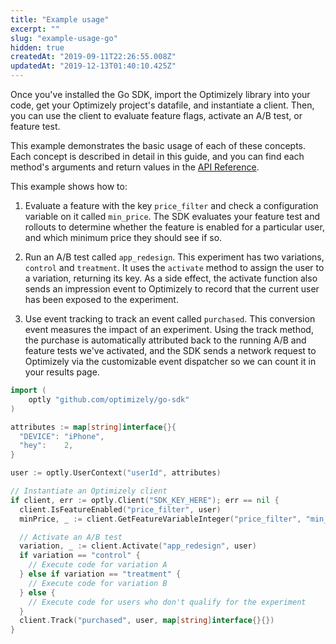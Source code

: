 ```yaml
---
title: "Example usage"
excerpt: ""
slug: "example-usage-go"
hidden: true
createdAt: "2019-09-11T22:26:55.008Z"
updatedAt: "2019-12-13T01:40:10.425Z"
---
```

Once you've installed the Go SDK, import the Optimizely library into your code, get your Optimizely project's datafile, and instantiate a client. Then, you can use the client to evaluate feature flags, activate an A/B test, or feature test.

This example demonstrates the basic usage of each of these concepts. Each concept is described in detail in this guide, and you can find each method's arguments and return values in the [API Reference](doc:activate). 

This example shows how to: 
1. Evaluate a feature with the key `price_filter` and check a configuration variable on it called `min_price`. The SDK evaluates your feature test and rollouts to determine whether the feature is enabled for a particular user, and which minimum price they should see if so.

2. Run an A/B test called `app_redesign`. This experiment has two variations, `control` and `treatment`. It uses the `activate` method to assign the user to a variation, returning its key. As a side effect, the activate function also sends an impression event to Optimizely to record that the current user has been exposed to the experiment. 

3. Use event tracking to track an event called `purchased`. This conversion event measures the impact of an experiment. Using the track method, the purchase is automatically attributed back to the running A/B and feature tests we've activated, and the SDK sends a network request to Optimizely via the customizable event dispatcher so we can count it in your results page.

```go
import (
	optly "github.com/optimizely/go-sdk"
)

attributes := map[string]interface{}{
  "DEVICE": "iPhone",
  "hey":    2,
}

user := optly.UserContext("userId", attributes)

// Instantiate an Optimizely client
if client, err := optly.Client("SDK_KEY_HERE"); err == nil {
  client.IsFeatureEnabled("price_filter", user)
  minPrice, _ := client.GetFeatureVariableInteger("price_filter", "min_price", user)

  // Activate an A/B test
  variation, _ := client.Activate("app_redesign", user)
  if variation == "control" {
    // Execute code for variation A
  } else if variation == "treatment" {
    // Execute code for variation B
  } else {
    // Execute code for users who don't qualify for the experiment
  }
  client.Track("purchased", user, map[string]interface{}{})
}
```